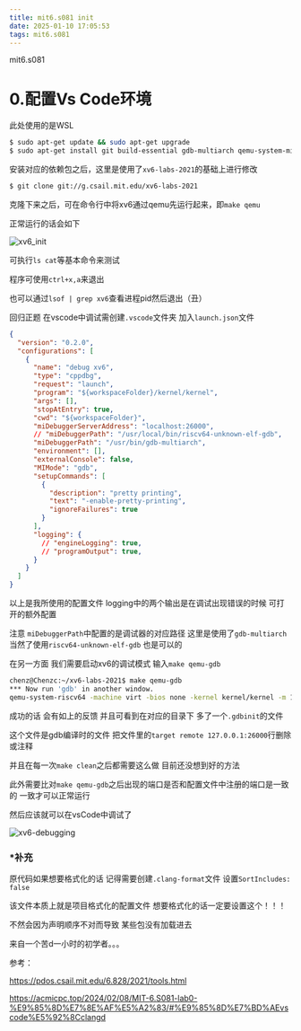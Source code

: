 ```yaml
---
title: mit6.s081 init
date: 2025-01-10 17:05:53
tags: mit6.s081
---
```


mit6.s081

# 0.配置Vs Code环境



此处使用的是WSL

```bash
$ sudo apt-get update && sudo apt-get upgrade
$ sudo apt-get install git build-essential gdb-multiarch qemu-system-misc gcc-riscv64-linux-gnu binutils-riscv64-linux-gnu
```



安装对应的依赖包之后，这里是使用了`xv6-labs-2021`的基础上进行修改

```bash
$ git clone git://g.csail.mit.edu/xv6-labs-2021
```



克隆下来之后，可在命令行中将xv6通过qemu先运行起来，即`make qemu`

正常运行的话会如下

![xv6_init](/./images/xv6_init.png)

可执行`ls cat`等基本命令来测试

程序可使用`ctrl+x,a`来退出 

也可以通过`lsof | grep xv6`查看进程pid然后退出（丑）



回归正题 在vscode中调试需创建`.vscode`文件夹 加入`launch.json`文件

```json
{
  "version": "0.2.0",
  "configurations": [
    {
      "name": "debug xv6",
      "type": "cppdbg",
      "request": "launch",
      "program": "${workspaceFolder}/kernel/kernel",
      "args": [],
      "stopAtEntry": true,
      "cwd": "${workspaceFolder}",
      "miDebuggerServerAddress": "localhost:26000",
      // "miDebuggerPath": "/usr/local/bin/riscv64-unknown-elf-gdb",
      "miDebuggerPath": "/usr/bin/gdb-multiarch",
      "environment": [],
      "externalConsole": false,
      "MIMode": "gdb",
      "setupCommands": [
        {
          "description": "pretty printing",
          "text": "-enable-pretty-printing",
          "ignoreFailures": true
        }
      ],
      "logging": {
        // "engineLogging": true,
        // "programOutput": true,
      }
    }
  ]
}
```

以上是我所使用的配置文件 logging中的两个输出是在调试出现错误的时候 可打开的额外配置

注意 `miDebuggerPath`中配置的是调试器的对应路径 这里是使用了`gdb-multiarch` 当然了使用`riscv64-unknown-elf-gdb` 也是可以的



在另一方面 我们需要启动xv6的调试模式 输入`make qemu-gdb`

```bash
chenz@Chenzc:~/xv6-labs-2021$ make qemu-gdb
*** Now run 'gdb' in another window.
qemu-system-riscv64 -machine virt -bios none -kernel kernel/kernel -m 128M -smp 3 -nographic -drive file=fs.img,if=none,format=raw,id=x0 -device virtio-blk-device,drive=x0,bus=virtio-mmio-bus.0 -S -gdb tcp::26000
```

成功的话 会有如上的反馈 并且可看到在对应的目录下 多了一个`.gdbinit`的文件

这个文件是gdb编译时的文件 把文件里的`target remote 127.0.0.1:26000`行删除或注释

并且在每一次`make clean`之后都需要这么做 目前还没想到好的方法

此外需要比对`make qemu-gdb`之后出现的端口是否和配置文件中注册的端口是一致的 一致才可以正常运行

然后应该就可以在vsCode中调试了

![xv6-debugging](/./images/image-20250111133449101.png)





### *补充

原代码如果想要格式化的话 记得需要创建`.clang-format`文件 设置`SortIncludes: false`

该文件本质上就是项目格式化的配置文件 想要格式化的话一定要设置这个！！！

不然会因为声明顺序不对而导致 某些包没有加载进去

来自一个苦d一小时的初学者。。。



参考：

https://pdos.csail.mit.edu/6.828/2021/tools.html

https://acmicpc.top/2024/02/08/MIT-6.S081-lab0-%E9%85%8D%E7%8E%AF%E5%A2%83/#%E9%85%8D%E7%BD%AEvscode%E5%92%8Cclangd

